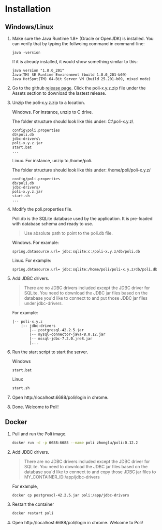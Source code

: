 
# Installation

## Windows/Linux

1. Make sure the Java Runtime 1.8+ (Oracle or OpenJDK) is installed. You can verify that by typing the follwoing command in command-line:
    ```
    java -version
    ```

    If it is already installed, it would show something similar to this:

    ```
    java version "1.8.0_201"
    Java(TM) SE Runtime Environment (build 1.8.0_201-b09)
    Java HotSpot(TM) 64-Bit Server VM (build 25.201-b09, mixed mode)
    ```


2. Go to the github [release page](https://github.com/shzlw/poli/releases). Click the poli-x.y.z.zip file under the Assets section to download the lastest release.
3. Unzip the poli-x.y.z.zip to a location.

    Windows. For instance, unzip to C drive. 

    The folder structure should look like this under: C:\poli-x.y.z\

    ```
    config\poli.properties
    db\poli.db
    jdbc-drivers\
    poli-x.y.z.jar
    start.bat
    ...
    ```

    Linux. For instance, unzip to /home/poli. 

    The folder structure should look like this under: /home/poli/poli-x.y.z/

    ```
    config/poli.properties
    db/poli.db
    jdbc-drivers/
    poli-x.y.z.jar
    start.sh
    ...
    ```

4. Modify the poli.properties file.

    Poli.db is the SQLite database used by the application. It is pre-loaded with database schema and ready to use.

    > Use absolute path to point to the poli.db file.

    Windows. For example:
    ```
    spring.datasource.url= jdbc:sqlite:c:/poli-x.y.z/db/poli.db
    ```

    Linux. For example:
    ```
    spring.datasource.url= jdbc:sqlite:/home/poli/poli-x.y.z/db/poli.db
    ```

5. Add JDBC drivers.

    > There are no JDBC drivers included except the JDBC driver for SQLite. You need to download the JDBC jar files based on the database you'd like to connect to and put those JDBC jar files under jdbc-drivers. 

    For example:
    ```
    |-- poli-x.y.z
        |-- jdbc-drivers
            |-- postgresql-42.2.5.jar
            |-- mysql-connector-java-8.0.12.jar
            |-- mssql-jdbc-7.2.0.jre8.jar
            |...
    ```

6. Run the start script to start the server.

    Windows
    ```
    start.bat
    ```

    Linux
    ```bash
    start.sh
    ```

7. Open http://localhost:6688/poli/login in chrome.
8. Done. Welcome to Poli!

## Docker

1. Pull and run the Poli image.

    ```bash
    docker run -d -p 6688:6688 --name poli zhonglu/poli:0.12.2
    ```
2. Add JDBC drivers.

    > There are no JDBC drivers included except the JDBC driver for SQLite. You need to download the JDBC jar files based on the database you'd like to connect to and copy those JDBC jar files to MY_CONTAINER_ID:/app/jdbc-drivers

    For example,

    ```sh
    docker cp postgresql-42.2.5.jar poli:/app/jdbc-drivers
    ```

3. Restart the container
    ```sh
    docker restart poli
    ```

4. Open http://localhost:6688/poli/login in chrome. Welcome to Poli!

